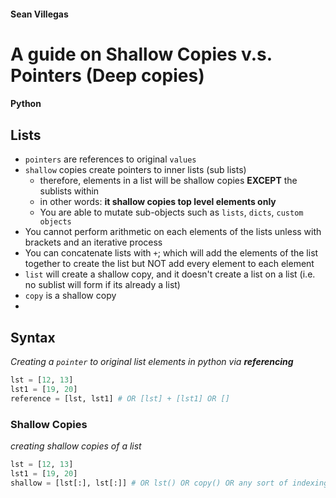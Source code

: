 #### Sean Villegas
# A guide on Shallow Copies v.s. Pointers (Deep copies)
#### Python

## Lists
- `pointers` are references to original `values`
- `shallow` copies create pointers to inner lists (sub lists)
    - therefore, elements in a list will be shallow copies **EXCEPT** the sublists within
    - in other words: **it shallow copies top level elements only**
    - You are able to mutate sub-objects such as `lists`, `dicts`, `custom objects`
- You cannot perform arithmetic on each elements of the lists unless with brackets and an iterative process
- You can concatenate lists with `+`; which will add the elements of the list together to create the list but NOT add every element to each element
- `list` will create a shallow copy, and it doesn't create a list on a list (i.e. no sublist will form if its already a list)
- `copy` is a shallow copy
- 

## Syntax
_Creating a `pointer` to original list elements in python via **referencing**_

```python
lst = [12, 13]
lst1 = [19, 20]
reference = [lst, lst1] # OR [lst] + [lst1] OR []
```
### Shallow Copies 
_creating shallow copies of a list_

```python
lst = [12, 13]
lst1 = [19, 20]
shallow = [lst[:], lst[:]] # OR lst() OR copy() OR any sort of indexing of elements with slicing
```
